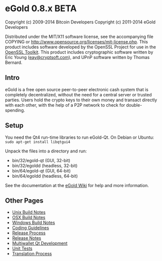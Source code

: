 eGold 0.8.x BETA
====================

Copyright (c) 2009-2014 Bitcoin Developers
Copyright (c) 2011-2014 eGold Developers

Distributed under the MIT/X11 software license, see the accompanying
file COPYING or http://www.opensource.org/licenses/mit-license.php.
This product includes software developed by the OpenSSL Project for use in the [OpenSSL Toolkit](http://www.openssl.org/). This product includes
cryptographic software written by Eric Young ([eay@cryptsoft.com](mailto:eay@cryptsoft.com)), and UPnP software written by Thomas Bernard.


Intro
---------------------
eGold is a free open source peer-to-peer electronic cash system that is
completely decentralized, without the need for a central server or trusted
parties.  Users hold the crypto keys to their own money and transact directly
with each other, with the help of a P2P network to check for double-spending.


Setup
---------------------
You need the Qt4 run-time libraries to run eGold-Qt. On Debian or Ubuntu:
	`sudo apt-get install libqtgui4`

Unpack the files into a directory and run:

- bin/32/egold-qt (GUI, 32-bit)
- bin/32/egoldd (headless, 32-bit)
- bin/64/egold-qt (GUI, 64-bit)
- bin/64/egoldd (headless, 64-bit)

See the documentation at the [eGold Wiki](http://egold.info)
for help and more information.


Other Pages
---------------------
- [Unix Build Notes](build-unix.md)
- [OSX Build Notes](build-osx.md)
- [Windows Build Notes](build-msw.md)
- [Coding Guidelines](coding.md)
- [Release Process](release-process.md)
- [Release Notes](release-notes.md)
- [Multiwallet Qt Development](multiwallet-qt.md)
- [Unit Tests](unit-tests.md)
- [Translation Process](translation_process.md)
